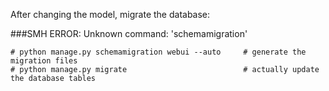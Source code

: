 After changing the model, migrate the database:

###SMH ERROR: Unknown command: 'schemamigration'

    # python manage.py schemamigration webui --auto     # generate the migration files
    # python manage.py migrate                          # actually update the database tables
